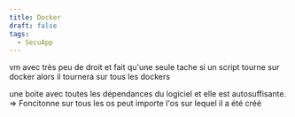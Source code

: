 ```yaml
---
title: Docker
draft: false
tags:
  - SecuApp
---
```


vm avec très peu de droit et fait qu'une seule tache
si un script tourne sur docker alors il tournera sur tous les dockers

une boite avec toutes les dépendances du logiciel et elle est autosuffisante. => Foncitonne sur tous les os peut importe l'os sur lequel il a été créé
